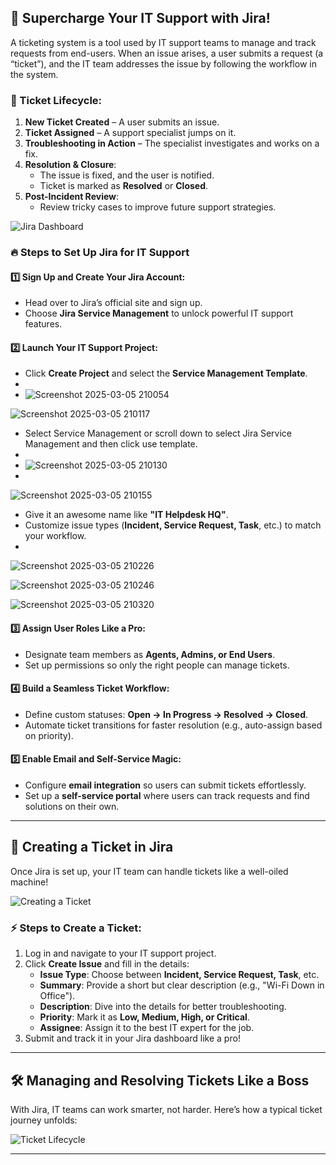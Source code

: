 
## 🚀 Supercharge Your IT Support with Jira!

A ticketing system is a tool used by IT support teams to manage and track requests from end-users. When an issue arises, a user submits a request (a “ticket”), and the IT team addresses the issue by following the workflow in the system.

### 🚀 Ticket Lifecycle:
1. **New Ticket Created** – A user submits an issue.
2. **Ticket Assigned** – A support specialist jumps on it.
3. **Troubleshooting in Action** – The specialist investigates and works on a fix.
4. **Resolution & Closure**:
   - The issue is fixed, and the user is notified.
   - Ticket is marked as **Resolved** or **Closed**.
5. **Post-Incident Review**:
   - Review tricky cases to improve future support strategies.


![Jira Dashboard](https://your-image-link.com/jira-dashboard.png)

### 🔥 Steps to Set Up Jira for IT Support

#### 1️⃣ Sign Up and Create Your Jira Account:
- Head over to Jira’s official site and sign up.
- Choose **Jira Service Management** to unlock powerful IT support features.

#### 2️⃣ Launch Your IT Support Project:
- Click **Create Project** and select the **Service Management Template**.
- 
- ![Screenshot 2025-03-05 210054](https://github.com/user-attachments/assets/a2a92e62-ba17-4473-aa71-331344ec96df)
  
![Screenshot 2025-03-05 210117](https://github.com/user-attachments/assets/45c8af7c-242d-4042-bb5f-9670ed9296a6)

- Select Service Management or scroll down to select Jira Service Management and then click use template.
-
- ![Screenshot 2025-03-05 210130](https://github.com/user-attachments/assets/7302a909-8a02-434c-9f6e-f989619b2f94)
- 
![Screenshot 2025-03-05 210155](https://github.com/user-attachments/assets/7a14f230-1f3b-4086-a8d2-94d3536e769c)


- Give it an awesome name like **"IT Helpdesk HQ"**.
- Customize issue types (**Incident, Service Request, Task**, etc.) to match your workflow.
- 
![Screenshot 2025-03-05 210226](https://github.com/user-attachments/assets/52d2bf54-9d2b-4bc4-be28-46b42d5b2383)

![Screenshot 2025-03-05 210246](https://github.com/user-attachments/assets/5dfc610b-6cc1-45ae-bfd7-ffe43be55969)

![Screenshot 2025-03-05 210320](https://github.com/user-attachments/assets/d243e1e9-be90-4260-8fce-53472cf06cd1)

#### 3️⃣ Assign User Roles Like a Pro:
- Designate team members as **Agents, Admins, or End Users**.
- Set up permissions so only the right people can manage tickets.

#### 4️⃣ Build a Seamless Ticket Workflow:
- Define custom statuses: **Open → In Progress → Resolved → Closed**.
- Automate ticket transitions for faster resolution (e.g., auto-assign based on priority).

#### 5️⃣ Enable Email and Self-Service Magic:
- Configure **email integration** so users can submit tickets effortlessly.
- Set up a **self-service portal** where users can track requests and find solutions on their own.

---

## 🎫 Creating a Ticket in Jira

Once Jira is set up, your IT team can handle tickets like a well-oiled machine!

![Creating a Ticket](https://your-image-link.com/jira-create-ticket.png)

### ⚡ Steps to Create a Ticket:
1. Log in and navigate to your IT support project.
2. Click **Create Issue** and fill in the details:
   - **Issue Type**: Choose between **Incident, Service Request, Task**, etc.
   - **Summary**: Provide a short but clear description (e.g., "Wi-Fi Down in Office").
   - **Description**: Dive into the details for better troubleshooting.
   - **Priority**: Mark it as **Low, Medium, High, or Critical**.
   - **Assignee**: Assign it to the best IT expert for the job.
3. Submit and track it in your Jira dashboard like a pro!

---

## 🛠 Managing and Resolving Tickets Like a Boss

With Jira, IT teams can work smarter, not harder. Here’s how a typical ticket journey unfolds:

![Ticket Lifecycle](https://your-image-link.com/jira-ticket-lifecycle.png)


---


